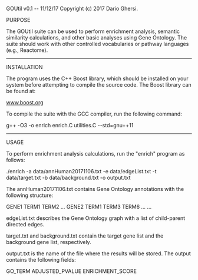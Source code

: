 GOUtil v0.1 -- 11/12/17
Copyright (c) 2017  Dario Ghersi.

PURPOSE

The GOUtil suite can be used to perform enrichment analysis,
semantic similarity calculations, and other basic analyses using
Gene Ontology. The suite should work with other controlled
vocabularies or pathway languages (e.g., Reactome).

---------------------------------------------------------------------

INSTALLATION

The program uses the C++ Boost library, which should be installed
on your system before attempting to compile the source code.
The Boost library can be found at:

www.boost.org

To compile the suite with the GCC compiler,
run the following command:

g++ -O3 -o enrich enrich.C utilities.C --std=gnu++11

---------------------------------------------------------------------

USAGE

To perform enrichment analysis calculations, run the "enrich" program
as follows:

./enrich -a data/annHuman20171106.txt -e data/edgeList.txt
         -t data/target.txt -b data/background.txt -o output.txt

The annHuman20171106.txt contains Gene Ontology annotations
with the following structure:

GENE1 TERM1 TERM2 ...
GENE2 TERM1 TERM3 TERM6 ...
...

edgeList.txt describes the Gene Ontology graph with a list of
child-parent directed edges.

target.txt and background.txt contain the target gene list and
the background gene list, respectively.

output.txt is the name of the file where the results will be stored.
The output contains the following fields:

GO_TERM ADJUSTED_PVALUE ENRICHMENT_SCORE
